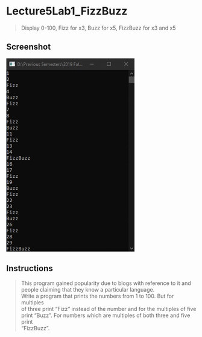# Lecture5Lab1_FizzBuzz
> Display 0-100, Fizz for x3, Buzz for x5, FizzBuzz for x3 and x5

## Screenshot
![screenshot](Lecture5Lab1_FizzBuzz.gif)

## Instructions
> This program gained popularity due to blogs with reference to it and  
> people claiming that they know a particular language.  
> Write a program that prints the numbers from 1 to 100. But for multiples  
> of three print “Fizz” instead of the number and for the multiples of five  
> print “Buzz”. For numbers which are multiples of both three and five print  
> “FizzBuzz”.